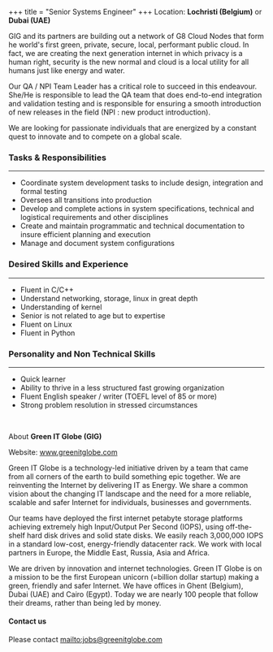 +++
title = "Senior Systems Engineer"
+++
Location: **Lochristi (Belgium)** or **Dubai (UAE)**

GIG and its partners are building out a network of G8 Cloud Nodes that form he world's first green, private, secure, local, performant public cloud. In fact, we are creating the next generation internet in which privacy is a human right, security is the new normal and cloud is a local utility for all humans just like energy and water.

Our QA / NPI Team Leader has a critical role to succeed in this endeavour. She/He is responsible to lead the QA team that does end-to-end integration and validation testing and is responsible for ensuring a smooth introduction of new releases in the field (NPI : new product introduction).

We are looking for passionate individuals that are energized by a constant quest to innovate and to compete on a global scale.

### **Tasks & Responsibilities**
---
* Coordinate system development tasks to include design, integration and formal testing
* Oversees all transitions into production
* Develop and complete actions in system specifications, technical and logistical requirements and other disciplines
* Create and maintain programmatic and technical documentation to insure efficient planning and execution
* Manage and document system configurations

### **Desired Skills and Experience**
---
* Fluent in C/C++
* Understand networking, storage, linux in great depth
* Understanding of kernel
* Senior is not related to age but to expertise
* Fluent on Linux
* Fluent in Python

### **Personality and Non Technical Skills**
---
* Quick learner
* Ability to thrive in a less structured fast growing organization
* Fluent English speaker / writer (TOEFL level of 85 or more)
* Strong problem resolution in stressed circumstances

<br/>

About **Green IT Globe (GIG)**

Website: <a href="http://www.greenitglobe.com">www.greenitglobe.com</a>

Green IT Globe is a technology-led initiative driven by a team that came from all corners of the earth to build something epic together. We are reinventing the Internet by delivering IT as Energy. We share a common vision about the changing IT landscape and the need for a more reliable, scalable and safer Internet for individuals, businesses and governments.

Our teams have deployed the first internet petabyte storage platforms achieving extremely high Input/Output Per Second (IOPS), using off-the-shelf hard disk drives and solid state disks. We easily reach 3,000,000 IOPS in a standard low-cost, energy-friendly datacenter rack. We work with local partners in Europe, the Middle East, Russia, Asia and Africa.

We are driven by innovation and internet technologies. Green IT Globe is on a mission to be the first European unicorn (=billion dollar startup) making a green, friendly and safer Internet. We have offices in Ghent (Belgium), Dubai (UAE) and Cairo (Egypt). Today we are nearly 100 people that follow their dreams, rather than being led by money.

#### Contact us
Please contact <mailto:jobs@greenitglobe.com>  
